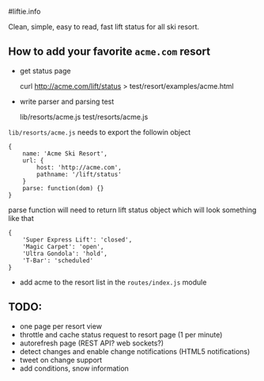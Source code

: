 #liftie.info

Clean, simple, easy to read, fast lift status for all ski resort.

## How to add your favorite  ```acme.com``` resort

- get status page

    curl http://acme.com/lift/status > test/resort/examples/acme.html

- write parser and parsing test

    lib/resorts/acme.js
    test/resorts/acme.js

```lib/resorts/acme.js``` needs to export the followin object

    {
    	name: 'Acme Ski Resort',
    	url: {
    		host: 'http://acme.com',
    		pathname: '/lift/status'
    	}
    	parse: function(dom) {}
    }

parse function will need to return lift status object which will look something like that

    {
    	'Super Express Lift': 'closed',
    	'Magic Carpet': 'open',
    	'Ultra Gondola': 'hold',
    	'T-Bar': 'scheduled'
    }

- add acme to the resort list in the ```routes/index.js``` module

## TODO:

- one page per resort view
- throttle and cache status request to resort page (1 per minute)
- autorefresh page (REST API? web sockets?)
- detect changes and enable change notifications (HTML5 notifications)
- tweet on change support
- add conditions, snow information
